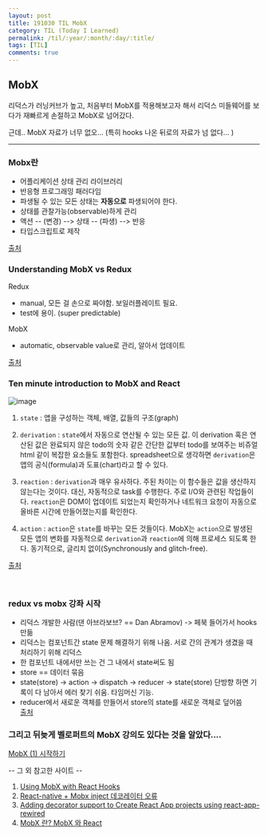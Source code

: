 ```yaml
---
layout: post
title: 191030 TIL MobX
category: TIL (Today I Learned)
permalink: /til/:year/:month/:day/:title/
tags: [TIL]
comments: true
---
```


## MobX ##

리덕스가 러닝커브가 높고, 처음부터 MobX를 적용해보고자 해서 리덕스 미들웨어를 보다가 재빠르게 손절하고 MobX로 넘어갔다. 

근데.. MobX 자료가 너무 없오... (특히 hooks 나온 뒤로의 자료가 넘 없다... )

<hr /> 

### Mobx란 
- 어플리케이션 상태 관리 라이브러리
- 반응형 프로그래밍 패러다임
- 파생될 수 있는 모든 상태는 **자동으로** 파생되어야 한다. 
- 상태를 관찰가능(observable)하게 관리  
- 액션 -- (변경) --> 상태 -- (파생) --> 반응 
- 타입스크립트로 제작

[출처](https://www.youtube.com/watch?v=4yUgM7SaYUU)

### Understanding MobX vs Redux

Redux 
- manual, 모든 걸 손으로 짜야함. 보일러플레이트 필요. 
- test에 용이. (super predictable)

MobX
- automatic, observable value로 관리, 알아서 업데이트

[출처](https://www.youtube.com/watch?v=83v8cdvGfeA)

### Ten minute introduction to MobX and React  

![image](https://user-images.githubusercontent.com/40848630/67825122-a7352200-fb0b-11e9-91a5-840198fc2280.png)  
  
1. `state` : 앱을 구성하는 객체, 배열, 값들의 구조(graph)   

2. `derivation` : `state`에서 자동으로 연산될 수 있는 모든 값. 이 derivation 혹은 연산된 값은 완료되지 않은 todo의 숫자 같은 
간단한 값부터 todo를 보여주는 비쥬얼 html 같이 복잡한 요소들도 포함한다. spreadsheet으로 생각하면 `derivation`은 앱의 공식(formula)과
도표(chart)라고 할 수 있다.    

3. `reaction` : `derivation`과 매우 유사하다. 주된 차이는 이 함수들은 값을 생산하지 않는다는 것이다. 대신, 자동적으로 task를 
수행한다. 주로 I/O와 관련된 작업들이다. `reaction`은 DOM이 업데이트 되었는지 확인하거나 네트워크 요청이 자동으로 올바른 시간에 만들어졌는지를 
확인한다.    

4. `action` : `action`은 `state`를 바꾸는 모든 것들이다. MobX는 `action`으로 발생된 모든 앱의 변화를 자동적으로 
`derivation`과 `reaction`에 의해 프로세스 되도록 한다. 동기적으로, 글리치 없이(Synchronously and glitch-free). 
    
[출처](https://mobx.js.org/getting-started)


<br/>

### redux vs mobx 강좌 시작 
- 리덕스 개발한 사람(댄 아브라보브? == Dan Abramov) -> 페북 들어가서 hooks 만듦 
- 리덕스는 컴포넌트간 state 문제 해결하기 위해 나옴. 서로 간의 관계가 생겼을 때 처리하기 위해 리덕스 
- 한 컴포넌트 내에서만 쓰는 건 그 내에서 state써도 됨 
- store == 데이터 묶음 
- state(store) -> action -> dispatch -> reducer -> state(store) 단방향 하면 기록이 다 남아서 에러 찾기 쉬움. 타임머신 기능.
- reducer에서 새로운 객체를 만들어서 store의 state를 새로운 객체로 덮어씀   
[출처](https://www.youtube.com/watch?v=hzkYAUcWwv4)

### 그리고 뒤늦게 벨로퍼트의 MobX 강의도 있다는 것을 알았다.... 

[MobX (1) 시작하기](https://velog.io/@velopert/begin-mobx)

-- 그 외 참고한 사이트 --
1. [Using MobX with React Hooks](https://dev.to/ryands17/using-mobx-with-react-hooks-52h5?utm_source=dormosheio&utm_campaign=dormosheio)
2. [React-native + Mobx inject 데코레이터 오류](https://jsdev.kr/t/react-native-mobx-inject/4658)
3. [Adding decorator support to Create React App projects using react-app-rewired](https://medium.com/@michielsikma/adding-decorator-support-to-create-react-app-projects-using-react-app-rewired-df48e7ffd636)
4. [MobX 란? MobX 와 React](https://byseop.netlify.com/hello-mobx/)